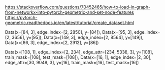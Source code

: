 https://stackoverflow.com/questions/70452465/how-to-load-in-graph-from-networkx-into-pytorch-geometric-and-set-node-features
https://pytorch-geometric.readthedocs.io/en/latest/tutorial/create_dataset.html

Data(x=[84, 3], edge_index=[2, 2850], y=[84]),
Data(x=[95, 3], edge_index=[2, 3656], y=[95]),
Data(x=[149, 3], edge_index=[2, 8564], y=[149]),
Data(x=[86, 3], edge_index=[2, 2912], y=[86])

Data(x=[108, 1], edge_index=[2, 234], edge_attr=[234, 5338, 3], y=[108], train_mask=[108], test_mask=[108]), 
Data(x=[16, 1], edge_index=[2, 30], edge_attr=[30, 9048, 3], y=[16], train_mask=[16], test_mask=[16])